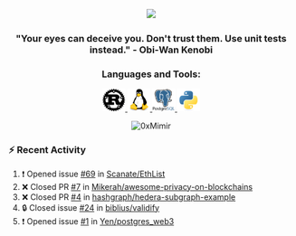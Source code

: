 <p align="center">
    <img src="https://github.com/0xMimir/0xMimir/blob/51bf3f06c7d04d019c1678a04a754d4bf04b8a8e/obi-wan.gif?raw=true" />
</p>

<h3 align="center">
    "Your eyes can deceive you. Don't trust them. Use unit tests instead." - Obi-Wan Kenobi
</h3>

<h3 align="center">Languages and Tools:</h3>

<p align="center">
   <a href="https://www.rust-lang.org" target="_blank" rel="noreferrer"> <img src="https://raw.githubusercontent.com/devicons/devicon/master/icons/rust/rust-plain.svg" alt="rust" width="40" height="40"/> </a>
   <a href="https://www.linux.org/" target="_blank" rel="noreferrer"> <img src="https://raw.githubusercontent.com/devicons/devicon/master/icons/linux/linux-original.svg" alt="linux" width="40" height="40"/> </a>
   <a href="https://www.postgresql.org" target="_blank" rel="noreferrer"> <img src="https://raw.githubusercontent.com/devicons/devicon/master/icons/postgresql/postgresql-original-wordmark.svg" alt="postgresql" width="40" height="40"/> </a> 
   <a href="https://www.python.org" target="_blank" rel="noreferrer"> <img src="https://raw.githubusercontent.com/devicons/devicon/master/icons/python/python-original.svg" alt="python" width="40" height="40"/> </a> 
</p>

<p align="center"><img  src="https://github-readme-stats.vercel.app/api?username=0xMimir&theme=transparent" alt="0xMimir" /></p>


### :zap: Recent Activity

<!--START_SECTION:activity-->
1. ❗ Opened issue [#69](https://github.com/Scanate/EthList/issues/69) in [Scanate/EthList](https://github.com/Scanate/EthList)
2. ❌ Closed PR [#7](https://github.com/Mikerah/awesome-privacy-on-blockchains/pull/7) in [Mikerah/awesome-privacy-on-blockchains](https://github.com/Mikerah/awesome-privacy-on-blockchains)
3. ❌ Closed PR [#4](https://github.com/hashgraph/hedera-subgraph-example/pull/4) in [hashgraph/hedera-subgraph-example](https://github.com/hashgraph/hedera-subgraph-example)
4. 🔒 Closed issue [#24](https://github.com/biblius/validify/issues/24) in [biblius/validify](https://github.com/biblius/validify)
5. ❗ Opened issue [#1](https://github.com/Yen/postgres_web3/issues/1) in [Yen/postgres_web3](https://github.com/Yen/postgres_web3)
<!--END_SECTION:activity-->